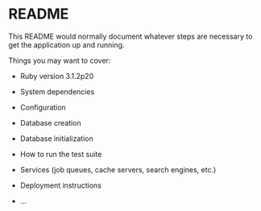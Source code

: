 # README

This README would normally document whatever steps are necessary to get the
application up and running.

Things you may want to cover:

* Ruby version 3.1.2p20

* System dependencies

* Configuration

* Database creation

* Database initialization

* How to run the test suite

* Services (job queues, cache servers, search engines, etc.)

* Deployment instructions

* ...
